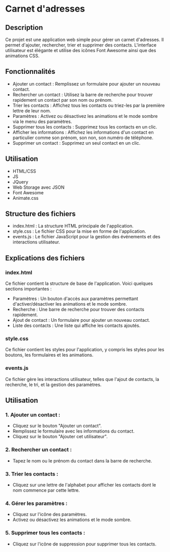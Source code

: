 # Carnet d'adresses
## Description
Ce projet est une application web simple pour gérer un carnet d'adresses. Il permet d'ajouter, rechercher, trier et supprimer des contacts. L'interface utilisateur est élégante et utilise des icônes Font Awesome ainsi que des animations CSS.

## Fonctionnalités
* Ajouter un contact : Remplissez un formulaire pour ajouter un nouveau contact.
* Rechercher un contact : Utilisez la barre de recherche pour trouver rapidement un contact par son nom ou prénom.
* Trier les contacts : Affichez tous les contacts ou triez-les par la première lettre de leur nom.
* Paramètres : Activez ou désactivez les animations et le mode sombre via le menu des paramètres.
* Supprimer tous les contacts : Supprimez tous les contacts en un clic.
* Afficher les informations : Affichez les informations d'un contact en particulier comme son prénom, son non, son numéro de téléphone.
* Supprimer un contact : Supprimez un seul contact en un clic.

## Utilisation
* HTML/CSS
* JS
* JQuery
* Web Storage avec JSON
* Font Awesome
* Animate.css

## Structure des fichiers
* index.html : La structure HTML principale de l'application.
* style.css : Le fichier CSS pour la mise en forme de l'application.
* events.js : Le fichier JavaScript pour la gestion des événements et des interactions utilisateur.

## Explications des fichiers
### index.html
Ce fichier contient la structure de base de l'application. Voici quelques sections importantes :
- Paramètres : Un bouton d'accès aux paramètres permettant d'activer/désactiver les animations et le mode sombre.
- Recherche : Une barre de recherche pour trouver des contacts rapidement.
- Ajout de contact : Un formulaire pour ajouter un nouveau contact.
- Liste des contacts : Une liste qui affiche les contacts ajoutés.

### style.css
Ce fichier contient les styles pour l'application, y compris les styles pour les boutons, les formulaires et les animations.

### events.js
Ce fichier gère les interactions utilisateur, telles que l'ajout de contacts, la recherche, le tri, et la gestion des paramètres.

## Utilisation
### 1. Ajouter un contact :
* Cliquez sur le bouton "Ajouter un contact".
* Remplissez le formulaire avec les informations du contact.
* Cliquez sur le bouton "Ajouter cet utilisateur".

### 2. Rechercher un contact :
* Tapez le nom ou le prénom du contact dans la barre de recherche.

### 3. Trier les contacts :
* Cliquez sur une lettre de l'alphabet pour afficher les contacts dont le nom commence par cette lettre.

### 4. Gérer les paramètres :
* Cliquez sur l'icône des paramètres.
* Activez ou désactivez les animations et le mode sombre.

### 5. Supprimer tous les contacts :
* Cliquez sur l'icône de suppression pour supprimer tous les contacts.
